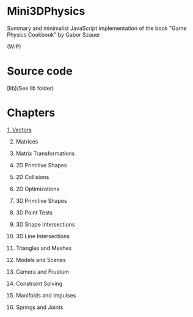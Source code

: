 # Mini3DPhysics

Summary and minimalist JavaScript implementation of the book "Game Physics Cookbook" by Gabor Szauer

(WIP)



# Source code

[lib](See lib folder)

# Chapters


[1. Vectors](https://xem.github.io/mini3Dphysics/1/)

2. Matrices

3. Matrix Transformations

4. 2D Primitive Shapes

5. 2D Collisions

6. 2D Optimizations

7. 3D Primitive Shapes

8. 3D Point Tests

9. 3D Shape Intersections

10. 3D Line Intersections

11. Triangles and Meshes

12. Models and Scenes

13. Camera and Frustum

14. Constraint Solving

15. Manifolds and Impulses

16. Springs and Joints
